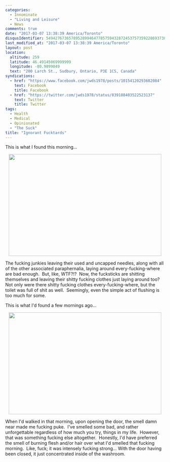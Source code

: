 ```yaml
---
categories:
  - Innominate
  - "Living and Leisure"
  - News
comments: true
date: "2017-03-07 13:38:39 America/Toronto"
disqusIdentifier: 5494276736578952899464778575943287245375735922869373837483266928369472399886528747993398225556638539
last_modified_at: "2017-03-07 13:38:39 America/Toronto"
layout: post
location:
  altitude: 259
  latitude: 46.49145069999999
  longitude: -80.9899049
  text: "200 Larch St., Sudbury, Ontario, P3E 1C5, Canada"
syndications:
  - href: "https://www.facebook.com/jwds1978/posts/10154120293682084"
    text: Facebook
    title: Facebook
  - href: "https://twitter.com/jwds1978/status/839188403522523137"
    text: Twitter
    title: Twitter
tags:
  - Health
  - Medical
  - Opinionated
  - "The Suck"
title: "Ignorant Fucktards"
---
```


<p>
  This is what I found this morning&hellip;
</p>
<!-- excerptBreak -->
<p>
  <a href="{{ site.uri.assets }}/blog/2017/03/07/ignorant-fucktards/2017-03-07_06-25-05_03-02.jpeg" rel="me" target="_blank" title="">
    <img
      alt="" height="321" src="{{ site.uri.assets }}/blog/2017/03/07/ignorant-fucktards/2017-03-07_06-25-05_03-02_482x321.jpg"
      style="border: 0px; display: block; margin-left: auto; margin-right: auto;" width="482" />
  </a>
</p>
<p>
  The fucking junkies leaving their used and uncapped needles, along with all of the other associated paraphernalia, laying around every-fucking-where are bad
  enough.&nbsp; But, like, WTF?!?&nbsp; Now, the fucksticks are shitting themselves and leaving their shitty fucking clothes just laying around too?&nbsp; Not
  only were there shitty fucking clothes every-fucking-where, but the toilet was full of shit as well.&nbsp; Seemingly, even the simple act of flushing is too
  much for some.
</p>
<p>
  This is what I'd found a few mornings ago&hellip;
</p>
<p>
  <a href="{{ site.uri.assets }}/blog/2017/03/07/ignorant-fucktards/2017-03-02_06-30-22_03-02.jpeg" rel="me" target="_blank" title="">
    <img
      alt="" height="321" src="{{ site.uri.assets }}/blog/2017/03/07/ignorant-fucktards/2017-03-02_06-30-22_03-02_482x321.jpg"
      style="border: 0px; display: block; margin-left: auto; margin-right: auto;" width="482" />
  </a>
</p>
<p>
  When I'd walked in that morning, upon opening the door, the smell damn near made me fucking puke.&nbsp; I've smelled some bad, and rather unforgettable
  regardless of how much you try, things in my life.&nbsp; However, that was something fucking else altogether.&nbsp; Honestly, I'd have preferred the smell of
  burning flesh and/or hair over what I'd smelled that fucking morning.&nbsp; Like, fuck; it was intensely fucking strong&hellip; With the door having been
  closed, it just concentrated inside of the washroom.
</p>
